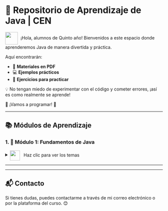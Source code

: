 # 🚀 Repositorio de Aprendizaje de Java   | CEN 

<img src="https://media.giphy.com/media/hvRJCLFzcasrR4ia7z/giphy.gif" width="40" height="40" style="vertical-align: middle; margin-right: 5px;"> ¡Hola, alumnos de Quinto año! Bienvenidos a este espacio donde aprenderemos Java de manera divertida y práctica.  

Aquí encontrarán:  
- 📄 **Materiales en PDF**   
- 💻 **Ejemplos prácticos**   
- 📝 **Ejercicios para practicar**
 
💡 No tengan miedo de experimentar con el código y cometer errores, ¡así es como realmente se aprende!

🚀  ¡Vamos a programar! 🎯  
 

---

## 📚 Módulos de Aprendizaje  

### 1. **:beginner: Módulo 1: Fundamentos de Java**  

<details>
<summary> <img src="https://media.giphy.com/media/iY8CRBdQXODJSCERIr/giphy.gif" width="32" height="32" style="vertical-align: middle; margin-right: 8px;"> Haz clic para ver los temas</summary>

<p align="center">
<strong>INTRODUCCIÓN A JAVA :pushpin:</strong>
<img src="https://user-images.githubusercontent.com/73097560/115834477-dbab4500-a447-11eb-908a-139a6edaec5c.gif">         


</p>




  - [📄 **PDF Teórico**](https://github.com/Aperealazo/ProgramacionII_JAVA/blob/main/PDF-Te%C3%B3rico/INTRODUCCION%20A%20JAVA/01%20-%20Java%20Intro%20P1%20Generalidades%20de%20Java.pdf) - Introducción y primeros pasos en Java.  
  - **💻 Ejemplos de Clase**:  
    - [✅ Ejemplo 1: Primer Programa en Java](ruta-al-archivo-java)  
    - [✅ Ejemplo 2: Variables y Tipos de Datos](ruta-al-archivo-java)  
  - **📝 Ejercicios**:  
    - [✍️ Ejercicio 1: Escribir un programa que imprima "Hola Mundo"](ruta-al-ejercicio)  
    - [✍️ Ejercicio 2: Crear un programa que calcule la suma de dos números](ruta-al-ejercicio)


</details>  

---
<!--
### 2. **:dart: Módulo 2: Control de Flujo (Condicionales y Bucles)**  

<details>
  <summary>⚡ Haz clic para ver los temas</summary>  

  - [📄 **PDF Teórico**](ruta-al-pdf) - Explicación sobre `if`, `else`, `switch` y bucles (`for`, `while`).  
  - **💻 Ejemplos de Clase**:  
    - [✅ Ejemplo 1: Uso de `if` y `else`](ruta-al-archivo-java)  
    - [✅ Ejemplo 2: Bucle `for`](ruta-al-archivo-java)  
  - **📝 Ejercicios**:  
    - [✍️ Ejercicio 1: Determinar si un número es par o impar](ruta-al-ejercicio)  
    - [✍️ Ejercicio 2: Imprimir los números del 1 al 10 usando un bucle](ruta-al-ejercicio)  

</details>  

---

### 3. **:gear: Módulo 3: Programación Orientada a Objetos**  

<details>
  <summary>🔍 Haz clic para ver los temas</summary>  

  - [📄 **PDF Teórico**](ruta-al-pdf) - Conceptos clave de POO en Java.  
  - **💻 Ejemplos de Clase**:  
    - [✅ Ejemplo 1: Clases y Objetos](ruta-al-archivo-java)  
    - [✅ Ejemplo 2: Herencia y Polimorfismo](ruta-al-archivo-java)  
  - **📝 Ejercicios**:  
    - [✍️ Ejercicio 1: Crear una clase `Persona` con atributos y métodos](ruta-al-ejercicio)  
    - [✍️ Ejercicio 2: Implementar una jerarquía de vehículos](ruta-al-ejercicio)  

</details>  

---

### 4. **:warning: Módulo 4: Manejo de Excepciones**  

<details>
  <summary>⚠️ Haz clic para ver los temas</summary>  

  - [📄 **PDF Teórico**](ruta-al-pdf) - Cómo manejar errores en Java.  
  - **💻 Ejemplos de Clase**:  
    - [✅ Ejemplo 1: Uso de `try`, `catch` y `finally`](ruta-al-archivo-java)  
    - [✅ Ejemplo 2: Excepciones personalizadas](ruta-al-archivo-java)  
  - **📝 Ejercicios**:  
    - [✍️ Ejercicio 1: Capturar una excepción por entrada inválida](ruta-al-ejercicio)  
    - [✍️ Ejercicio 2: Crear una excepción personalizada para un sistema bancario](ruta-al-ejercicio)  

</details>  

---

### 5. **:package: Módulo 5: Colecciones y Streams**  

<details>
  <summary>📦 Haz clic para ver los temas</summary>  

  - [📄 **PDF Teórico**](ruta-al-pdf) - Introducción a `List`, `Set`, `Map` y Streams en Java.  
  - **💻 Ejemplos de Clase**:  
    - [✅ Ejemplo 1: Listas y Conjuntos](ruta-al-archivo-java)  
    - [✅ Ejemplo 2: Uso de `Streams`](ruta-al-archivo-java)  
  - **📝 Ejercicios**:  
    - [✍️ Ejercicio 1: Crear una lista de números y ordenarlos](ruta-al-ejercicio)  
    - [✍️ Ejercicio 2: Leer datos desde un archivo con Streams](ruta-al-ejercicio)  

</details>  

---

## 🤝 Contribuciones  

Si tienes sugerencias o deseas agregar más ejemplos, ¡haz un **pull request**! 🚀  
-->
---

## 📬 Contacto  

Si tienes dudas, puedes contactarme a través de mi correo electrónico o por la plataforma del curso. 😊  
